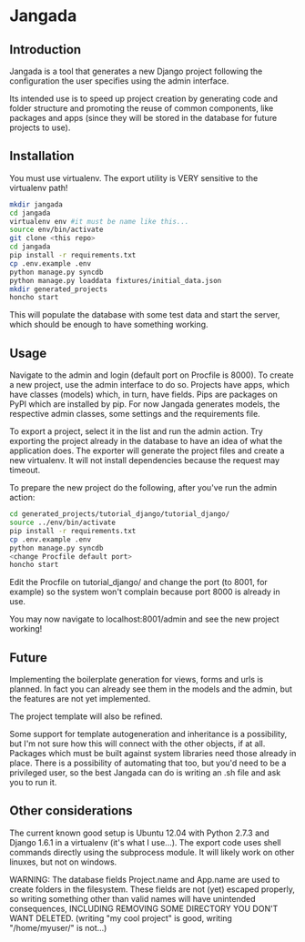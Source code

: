 Jangada
=========

## Introduction
Jangada is a tool that generates a new Django project following the configuration the user specifies using the admin interface.

Its intended use is to speed up project creation by generating code and folder structure and promoting the reuse of common components, like packages and apps (since they will be stored in the database for future projects to use).

## Installation
You must use virtualenv. The export utility is VERY sensitive to the virtualenv path! 
```bash
mkdir jangada
cd jangada
virtualenv env #it must be name like this...
source env/bin/activate
git clone <this repo>
cd jangada
pip install -r requirements.txt
cp .env.example .env
python manage.py syncdb
python manage.py loaddata fixtures/initial_data.json
mkdir generated_projects
honcho start
```

This will populate the database with some test data and start the server, which should be enough to have something working.

## Usage
Navigate to the admin and login (default port on Procfile is 8000).
To create a new project, use the admin interface to do so.
Projects have apps, which have classes (models) which, in turn, have fields.
Pips are packages on PyPI which are installed by pip.
For now Jangada generates models, the respective admin classes, some settings and the requirements file.

To export a project, select it in the list and run the admin action.
Try exporting the project already in the database to have an idea of what the application does.
The exporter will generate the project files and create a new virtualenv. It will not install dependencies because the request may timeout.

To prepare the new project do the following, after you've run the admin action:
```bash
cd generated_projects/tutorial_django/tutorial_django/
source ../env/bin/activate
pip install -r requirements.txt
cp .env.example .env
python manage.py syncdb
<change Procfile default port>
honcho start
```
Edit the Procfile on tutorial_django/ and change the port (to 8001, for example) so the system won't complain because port 8000 is already in use.

You may now navigate to localhost:8001/admin and see the new project working!

## Future
Implementing the boilerplate generation for views, forms and urls is planned. In fact you can already see them in the models and the admin, but the features are not yet implemented.

The project template will also be refined.

Some support for template autogeneration and inheritance is a possibility, but I'm not sure how this will connect with the other objects, if at all.
Packages which must be built against system libraries need those already in place. There is a possibility of automating that too, but you'd need to be a privileged user, so the best Jangada can do is writing an .sh file and ask you to run it.



## Other considerations
The current known good setup is Ubuntu 12.04 with Python 2.7.3 and Django 1.6.1 in a virtualenv (it's what I use...).
The export code uses shell commands directly using the subprocess module. It will likely work on other linuxes, but not on windows.

WARNING: The database fields Project.name and App.name are used to create folders in the filesystem. These fields are not (yet) escaped properly, so writing something other than valid names will have unintended consequences, INCLUDING REMOVING SOME DIRECTORY YOU DON'T WANT DELETED. (writing "my cool project" is good, writing "/home/myuser/" is not...)

